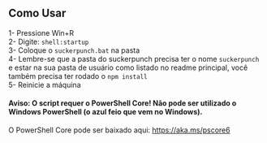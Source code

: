 ## Como Usar

1- Pressione Win+R  
2- Digite: `shell:startup`  
3- Coloque o `suckerpunch.bat` na pasta  
4- Lembre-se que a pasta do suckerpunch precisa ter o nome `suckerpunch` e estar na sua pasta de usuário como listado no readme principal, você também precisa ter rodado o `npm install`  
5- Reinicie a máquina  

#### Aviso: O script requer o PowerShell Core! Não pode ser utilizado o Windows PowerShell (o azul feio que vem no Windows).  
O PowerShell Core pode ser baixado aqui: https://aka.ms/pscore6
